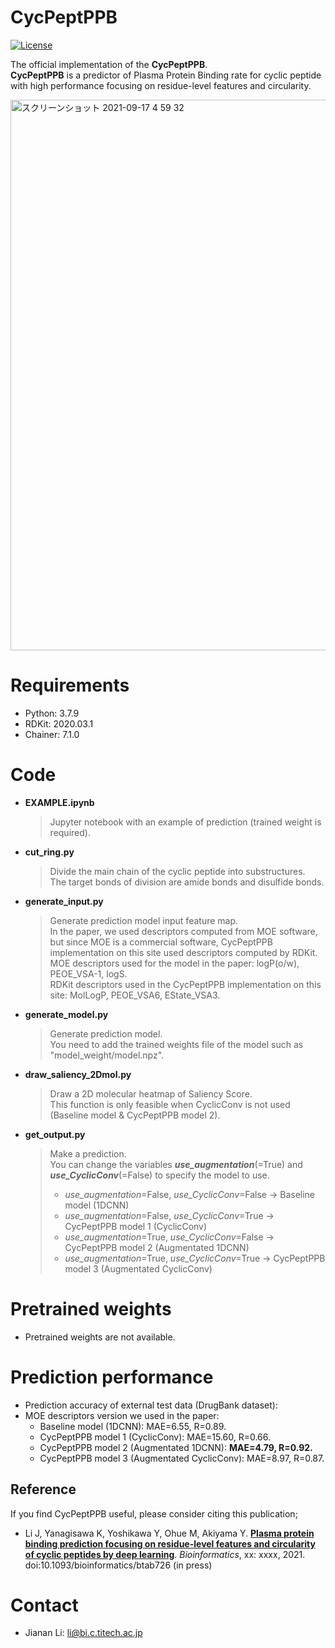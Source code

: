 # CycPeptPPB
[![License](https://img.shields.io/badge/License-BSD%203--Clause-orange.svg)](LICENSE)

The official implementation of the **CycPeptPPB**.  
**CycPeptPPB** is a predictor of Plasma Protein Binding rate for cyclic peptide with high performance focusing on
residue-level features and circularity.

<img width="881" alt="スクリーンショット 2021-09-17 4 59 32" src="https://user-images.githubusercontent.com/44156441/133677917-80eda706-e5cd-462c-baea-150911556ede.png">

# Requirements
- Python:  3.7.9
- RDKit:  2020.03.1
- Chainer:  7.1.0

# Code
- **EXAMPLE.ipynb** 
  > Jupyter notebook with an example of prediction (trained weight is required).
- **cut_ring.py** 
  > Divide the main chain of the cyclic peptide into substructures.  
  > The target bonds of division are amide bonds and disulfide bonds.
- **generate_input.py** 
  > Generate prediction model input feature map.  
  > In the paper, we used descriptors computed from MOE software, but since MOE is a commercial software, CycPeptPPB implementation on this site used descriptors computed by RDKit.  
  > MOE descriptors used for the model in the paper: logP(o/w), PEOE_VSA-1, logS.   
  > RDKit descriptors used in the CycPeptPPB implementation on this site: MolLogP, PEOE_VSA6, EState_VSA3.  
- **generate_model.py**
  > Generate prediction model.  
  > You need to add the trained weights file of the model such as "model_weight/model.npz".
- **draw_saliency_2Dmol.py**
  > Draw a 2D molecular heatmap of Saliency Score.  
  > This function is only feasible when CyclicConv is not used (Baseline model & CycPeptPPB model 2).
- **get_output.py**
  > Make a prediction.  
  > You can change the variables ***use_augmentation***(=True) and ***use_CyclicConv***(=False) to specify the model to use.
  > + *use_augmentation*=False, *use_CyclicConv*=False → Baseline model (1DCNN)  
  > + *use_augmentation*=False, *use_CyclicConv*=True  → CycPeptPPB model 1 (CyclicConv)
  > + *use_augmentation*=True, *use_CyclicConv*=False  → CycPeptPPB model 2 (Augmentated 1DCNN)
  > + *use_augmentation*=True, *use_CyclicConv*=True   → CycPeptPPB model 3 (Augmentated CyclicConv)



# Pretrained weights
- Pretrained weights are not available.

# Prediction performance
- Prediction accuracy of external test data (DrugBank dataset):
- MOE descriptors version we used in the paper:
  - Baseline model (1DCNN): MAE=6.55, R=0.89.
  - CycPeptPPB model 1 (CyclicConv): MAE=15.60, R=0.66.
  - CycPeptPPB model 2 (Augmentated 1DCNN): **MAE=4.79, R=0.92.**
  - CycPeptPPB model 3 (Augmentated CyclicConv): MAE=8.97, R=0.87.


## Reference
If you find CycPeptPPB useful, please consider citing this publication;
- Li J, Yanagisawa K, Yoshikawa Y, Ohue M, Akiyama Y. [**Plasma protein binding prediction focusing on residue-level features and circularity of cyclic peptides by deep learning**](https://doi.org/10.1093/bioinformatics/btab726). _Bioinformatics_, xx: xxxx, 2021. doi:10.1093/bioinformatics/btab726 (in press)

# Contact
- Jianan Li: li@bi.c.titech.ac.jp
